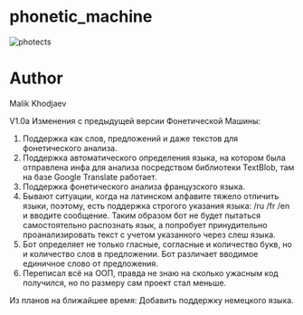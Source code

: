 # phonetic_machine
![photects](https://user-images.githubusercontent.com/5232966/56221586-efb35380-6083-11e9-91a9-0fc21925120c.jpg)

# Author
Malik Khodjaev

V1.0a
Изменения с предыдущей версии Фонетической Машины:
1) Поддержка как слов, предложений и даже текстов для фонетического анализа.
2) Поддержка автоматического определения языка, на котором была отправлена инфа для анализа посредством библиотеки TextBlob, там на базе Google Translate работает.
3) Поддержка фонетического анализа французского языка.
4) Бывают ситуации, когда на латинском алфавите тяжело отличить языки, поэтому, есть поддержка строгого указания языка: /ru /fr /en и вводите сообщение. Таким образом бот не будет пытаться самостоятельно распознать язык, а попробует принудительно проанализировать текст с учетом указанного через слеш языка.
5) Бот определяет не только гласные, согласные и количество букв, но и количество слов в предложении. Бот различает вводимое единичное слово от предложения.
6) Переписал всё на ООП, правда не знаю на сколько ужасным код получился, но по размеру сам проект стал меньше.

Из планов на ближайшее время:
Добавить поддержку немецкого языка.

